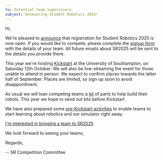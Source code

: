 ```yaml
---
to: Potential team supervisors
subject: Announcing Student Robotics 2025!
---
```


Hi,

We're pleased to [announce][announcement] that registration for Student Robotics
2025 is now open. If you would like to compete, please complete the
[signup form][signup-form] with the details of your team. All future emails
about SR2025 will be sent to the details you provide there.

This year we're hosting [Kickstart][kickstart] at the University of Southampton,
on Saturday 12th October. We will also be live-streaming the event for those
unable to attend in person. We expect to confirm places towards the latter half
of September. Places are limited, so sign up soon to avoid disappointment.

As usual we will loan competing teams a [kit][kit] of parts to help build their
robots. This year we hope to send out kits before Kickstart.

We have also prepared some [pre-Kickstart activities][pre-kickstart-activities]
to enable teams to start learning about robotics and our simulator right away.

  [I'm interested in bringing a team to SR2025][signup-form]

We look forward to seeing your teams,

Regards,

-- SR Competition Committee

[announcement]: https://studentrobotics.org/blog/2024-09-02-sr2025-registration-open/
[signup-form]: https://docs.google.com/forms/d/e/1FAIpQLScaDRTIoGnSv4F9MXaxe8WXYWlj_4DLHTyv019a6pB2TntEyg/viewform
[kickstart]: https://studentrobotics.org/events/sr2025/kickstart/
[kit]: https://studentrobotics.org/docs/kit/
[pre-kickstart-activities]: https://studentrobotics.org/docs/competitor_resources/pre_kickstart_activities
